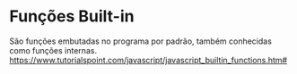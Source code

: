 # Funções Built-in
São funções embutadas no programa por padrão, também conhecidas como funções internas.
https://www.tutorialspoint.com/javascript/javascript_builtin_functions.htm#


